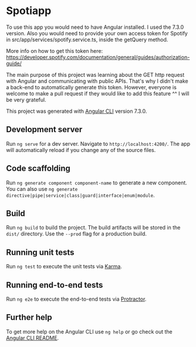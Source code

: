 # Spotiapp

To use this app you would need to have Angular installed. I used the 7.3.0 version.
Also you would need to provide your own access token for Spotify in src/app/services/spotify.service.ts, inside the getQuery method.

More info on how to get this token here: 
https://developer.spotify.com/documentation/general/guides/authorization-guide/

The main purpose of this project was learning about the GET http request with Angular and communicating with public APIs. That's why I didn't make a back-end to automatically generate this token. However, everyone is welcome to make a pull request if they would like to add this feature ^^ I will be very grateful.

This project was generated with [Angular CLI](https://github.com/angular/angular-cli) version 7.3.0.

## Development server

Run `ng serve` for a dev server. Navigate to `http://localhost:4200/`. The app will automatically reload if you change any of the source files.

## Code scaffolding

Run `ng generate component component-name` to generate a new component. You can also use `ng generate directive|pipe|service|class|guard|interface|enum|module`.

## Build

Run `ng build` to build the project. The build artifacts will be stored in the `dist/` directory. Use the `--prod` flag for a production build.

## Running unit tests

Run `ng test` to execute the unit tests via [Karma](https://karma-runner.github.io).

## Running end-to-end tests

Run `ng e2e` to execute the end-to-end tests via [Protractor](http://www.protractortest.org/).

## Further help

To get more help on the Angular CLI use `ng help` or go check out the [Angular CLI README](https://github.com/angular/angular-cli/blob/master/README.md).
